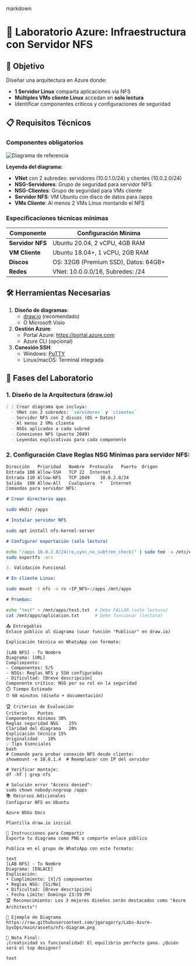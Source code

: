 markdown
# 🚀 Laboratorio Azure: Infraestructura con Servidor NFS

## 🎯 Objetivo
Diseñar una arquitectura en Azure donde:
- **1 Servidor Linux** comparta aplicaciones via NFS
- **Múltiples VMs cliente Linux** accedan en **solo lectura**
- Identificar componentes críticos y configuraciones de seguridad

## 📋 Requisitos Técnicos
### Componentes obligatorios
![Diagrama de referencia](https://raw.githubusercontent.com/jgaragorry/Labs-Azure-SysOps/main/assets/nfs-diagram.png)

**Leyenda del diagrama:**
- **VNet** con 2 subredes: servidores (10.0.1.0/24) y clientes (10.0.2.0/24)
- **NSG-Servidores**: Grupo de seguridad para servidor NFS
- **NSG-Clientes**: Grupo de seguridad para VMs cliente
- **Servidor NFS**: VM Ubuntu con disco de datos para /apps
- **VMs Cliente**: Al menos 2 VMs Linux montando el NFS

### Especificaciones técnicas mínimas
| Componente       | Configuración Mínima                     |
|------------------|------------------------------------------|
| **Servidor NFS** | Ubuntu 20.04, 2 vCPU, 4GB RAM           |
| **VM Cliente**   | Ubuntu 18.04+, 1 vCPU, 2GB RAM          |
| **Discos**       | OS: 32GB (Premium SSD), Datos: 64GB+    |
| **Redes**        | VNet: 10.0.0.0/16, Subredes: /24        |

## 🛠️ Herramientas Necesarias
1. **Diseño de diagramas**: 
   - [draw.io](https://app.diagrams.net/) (recomendado)
   - O Microsoft Visio
2. **Gestión Azure**: 
   - Portal Azure: https://portal.azure.com
   - Azure CLI (opcional)
3. **Conexión SSH**: 
   - Windows: [PuTTY](https://www.putty.org/)
   - Linux/macOS: Terminal integrada

## 📝 Fases del Laboratorio

### 1. Diseño de la Arquitectura (draw.io)
```markdown
[ ] Crear diagrama que incluya:
  - VNet con 2 subredes: `servidores` y `clientes`
  - Servidor NFS con 2 discos (OS + Datos)
  - Al menos 2 VMs cliente
  - NSGs aplicados a cada subred
  - Conexiones NFS (puerto 2049)
  - Leyendas explicativas para cada componente
```
### 2. Configuración Clave Reglas NSG Mínimas para servidor NFS:
```markdown
Dirección	Prioridad	Nombre	Protocolo	Puerto	Origen
Entrada	100	Allow-SSH	TCP	22	Internet
Entrada	110	Allow-NFS	TCP	2049	10.0.2.0/24
Salida	100	Allow-All	Cualquiera	*	Internet
Comandos para servidor NFS:
```

```markdown
# Crear directorio apps
```
```bash
sudo mkdir /apps
```
```markdown
# Instalar servidor NFS
```
```bash
sudo apt install nfs-kernel-server
```
```markdown
# Configurar exportación (solo lectura)
```
```bash
echo "/apps 10.0.2.0/24(ro,sync,no_subtree_check)" | sudo tee -a /etc/exports
sudo exportfs -arv
```
```markdown
3. Validación Funcional
```
```markdown
# En cliente Linux:
```
```bash
sudo mount -t nfs -o ro <IP_NFS>:/apps /mnt/apps
```
```markdown
# Pruebas:
```
```bash
echo "test" > /mnt/apps/test.txt  # Debe FALLAR (solo lectura)
cat /mnt/apps/aplicacion.txt      # Debe funcionar (lectura)
```
```markdown
📤 Entregables
Enlace público al diagrama (usar función "Publicar" en draw.io)

Explicación técnica en WhatsApp con formato:
```
```text
[LAB NFS] - Tu Nombre
Diagrama: [URL]
Cumplimiento: 
- Componentes: 5/5 
- NSGs: Reglas NFS y SSH configuradas
- Dificultad: [Breve descripción]
Componente crítico: NSG por su rol en la seguridad
⏱️ Tiempo Estimado
⏰ 60 minutos (diseño + documentación)

🏆 Criterios de Evaluación
Criterio	Puntos
Componentes mínimos	30%
Reglas seguridad NSG	25%
Claridad del diagrama	20%
Explicación técnica	15%
Originalidad	10%
💡 Tips Esenciales
bash
# Comando para probar conexión NFS desde cliente:
showmount -e 10.0.1.4  # Reemplazar con IP del servidor

# Verificar montaje:
df -hT | grep nfs

# Solución error "Access denied":
sudo chown nobody:nogroup /apps
📚 Recursos Adicionales
Configurar NFS en Ubuntu

Azure NSGs Docs

Plantilla draw.io inicial

📲 Instrucciones para Compartir
Exporta tu diagrama como PNG o comparte enlace público

Publica en el grupo de WhatsApp con este formato:

text
[LAB NFS] - Tu Nombre
Diagrama: [ENLACE]
Explicación: 
• Cumplimiento: [X]/5 componentes
• Reglas NSG: [Sí/No]
• Dificultad: [Breve descripción]
⚠️ Fecha Límite: Domingo 23:59 PM
🏆 Reconocimiento: Los 3 mejores diseños serán destacados como "Azure Architects"!

📌 Ejemplo de Diagrama
https://raw.githubusercontent.com/jgaragorry/Labs-Azure-SysOps/main/assets/nfs-diagram.png

💬 Nota Final:
¡Creatividad vs funcionalidad! El equilibrio perfecto gana. ¿Quién será el top designer?

text
